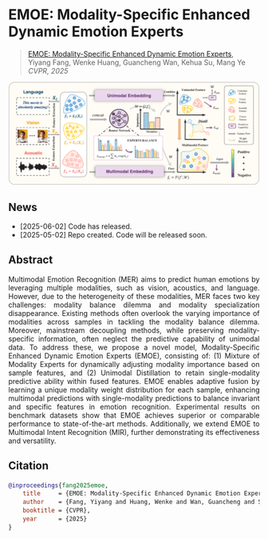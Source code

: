 # EMOE: Modality-Specific Enhanced Dynamic Emotion Experts
> [EMOE: Modality-Specific Enhanced Dynamic Emotion Experts](https://openaccess.thecvf.com/content/CVPR2025/html/Fang_EMOE_Modality-Specific_Enhanced_Dynamic_Emotion_Experts_CVPR_2025_paper.html),            
> Yiyang Fang, Wenke Huang, Guancheng Wan, Kehua Su, Mang Ye
> *CVPR, 2025*

<div align="center">
<img alt="method" src="image/EMOE.png">
</div>

## News
* [2025-06-02] Code has released.
* [2025-05-02] Repo created. Code will be released soon.

## Abstract
<div align="justify">
Multimodal Emotion Recognition (MER) aims to predict human emotions by leveraging multiple modalities, such as vision, acoustics, and language. However, due to the heterogeneity of these modalities, MER faces two key challenges: modality balance dilemma and modality specialization disappearance. Existing methods often overlook the varying importance of modalities across samples in tackling the modality balance dilemma. Moreover, mainstream decoupling methods, while preserving modality-specific information, often neglect the predictive capability of unimodal data. To address these, we propose a novel model, Modality-Specific Enhanced Dynamic Emotion Experts (EMOE), consisting of: (1) Mixture of Modality Experts for dynamically adjusting modality importance based on sample features, and (2) Unimodal Distillation to retain single-modality predictive ability within fused features. EMOE enables adaptive fusion by learning a unique modality weight distribution for each sample, enhancing multimodal predictions with single-modality predictions to balance invariant and specific features in emotion recognition. Experimental results on benchmark datasets show that EMOE achieves superior or comparable performance to state-of-the-art methods. Additionally, we extend EMOE to Multimodal Intent Recognition (MIR), further demonstrating its effectiveness and versatility.
</div>

## Citation
```bibtex
@inproceedings{fang2025emoe,
    title     = {EMOE: Modality-Specific Enhanced Dynamic Emotion Experts},
    author    = {Fang, Yiyang and Huang, Wenke and Wan, Guancheng and Su, Kehua and Ye, Mang},
    booktitle = {CVPR},
    year      = {2025}
}
```
